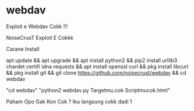 # webdav
Exploit e Webdav Cokk !!!

NoiseCrusT Exploit E Cokkk

Carane Install

apt update && apt upgrade && apt install python2 && pip2 install urllib3 chardet certifi idna requests && apt install openssl curl && pkg install libcurl && pkg install git && git clone https://github.com/noisecrust/webdav && cd webdav

"cd webdav"
"python2 webdav.py Targetmu.cok Scriptmucok.html"

Paham Opo Gak Kon Cok ?
Iku langsung cokk dadi 1
